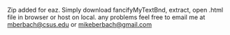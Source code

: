 Zip added for eaz. Simply download fancifyMyTextBnd, extract, open .html file in browser or host on local.
any problems feel free to email me at mberbach@csus.edu or mikeberbach@gmail.com
